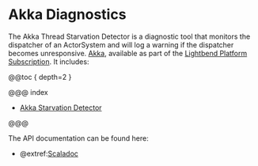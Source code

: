 # Akka Diagnostics

The Akka Thread Starvation Detector is a diagnostic tool that monitors the dispatcher of an ActorSystem and will log a warning if the dispatcher becomes unresponsive.
[Akka](https://akka.io), available as part of the
[Lightbend Platform Subscription](https://www.lightbend.com/lightbend-platform-subscription). It includes:

@@toc { depth=2 }

@@@ index

* [Akka Starvation Detector](starvation-detector.md)

@@@

The API documentation can be found here: 

* @extref:[Scaladoc](scaladoc:)